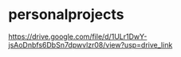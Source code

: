 # personalprojects
https://drive.google.com/file/d/1ULr1DwY-jsAoDnbfs6DbSn7dpwvlzr08/view?usp=drive_link
